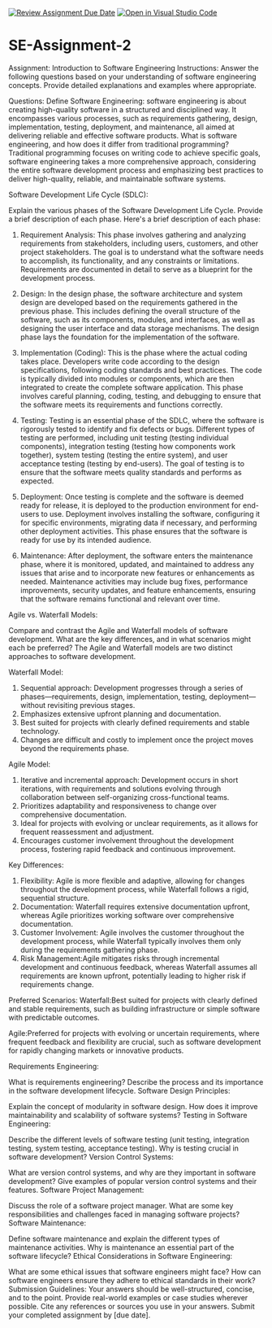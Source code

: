 [![Review Assignment Due Date](https://classroom.github.com/assets/deadline-readme-button-24ddc0f5d75046c5622901739e7c5dd533143b0c8e959d652212380cedb1ea36.svg)](https://classroom.github.com/a/-ucQIGTc)
[![Open in Visual Studio Code](https://classroom.github.com/assets/open-in-vscode-718a45dd9cf7e7f842a935f5ebbe5719a5e09af4491e668f4dbf3b35d5cca122.svg)](https://classroom.github.com/online_ide?assignment_repo_id=15242344&assignment_repo_type=AssignmentRepo)
# SE-Assignment-2
Assignment: Introduction to Software Engineering
Instructions:
Answer the following questions based on your understanding of software engineering concepts. Provide detailed explanations and examples where appropriate.

Questions:
Define Software Engineering:
software engineering is about creating high-quality software in a structured and disciplined way. It encompasses various processes, such as requirements gathering, design, implementation, testing, deployment, and maintenance, all aimed at delivering reliable and effective software products.
What is software engineering, and how does it differ from traditional programming?
Traditional programming focuses on writing code to achieve specific goals, software engineering takes a more comprehensive approach, considering the entire software development process and emphasizing best practices to deliver high-quality, reliable, and maintainable software systems.

Software Development Life Cycle (SDLC):

Explain the various phases of the Software Development Life Cycle. Provide a brief description of each phase.
Here's a brief description of each phase:

1. Requirement Analysis:
 This phase involves gathering and analyzing requirements from stakeholders, including users, customers, and other project stakeholders. The goal is to understand what the software needs to accomplish, its functionality, and any constraints or limitations. Requirements are documented in detail to serve as a blueprint for the development process.

2. Design:
In the design phase, the software architecture and system design are developed based on the requirements gathered in the previous phase. This includes defining the overall structure of the software, such as its components, modules, and interfaces, as well as designing the user interface and data storage mechanisms. The design phase lays the foundation for the implementation of the software.

3. Implementation (Coding):
 This is the phase where the actual coding takes place. Developers write code according to the design specifications, following coding standards and best practices. The code is typically divided into modules or components, which are then integrated to create the complete software application. This phase involves careful planning, coding, testing, and debugging to ensure that the software meets its requirements and functions correctly.

4. Testing:
Testing is an essential phase of the SDLC, where the software is rigorously tested to identify and fix defects or bugs. Different types of testing are performed, including unit testing (testing individual components), integration testing (testing how components work together), system testing (testing the entire system), and user acceptance testing (testing by end-users). The goal of testing is to ensure that the software meets quality standards and performs as expected.

5. Deployment:
Once testing is complete and the software is deemed ready for release, it is deployed to the production environment for end-users to use. Deployment involves installing the software, configuring it for specific environments, migrating data if necessary, and performing other deployment activities. This phase ensures that the software is ready for use by its intended audience.

6. Maintenance: After deployment, the software enters the maintenance phase, where it is monitored, updated, and maintained to address any issues that arise and to incorporate new features or enhancements as needed. Maintenance activities may include bug fixes, performance improvements, security updates, and feature enhancements, ensuring that the software remains functional and relevant over time.


Agile vs. Waterfall Models:

Compare and contrast the Agile and Waterfall models of software development. What are the key differences, and in what scenarios might each be preferred?
The Agile and Waterfall models are two distinct approaches to software development.

Waterfall Model:
1. Sequential approach: Development progresses through a series of phases—requirements, design, implementation, testing, deployment—without revisiting previous stages.
2. Emphasizes extensive upfront planning and documentation.
3. Best suited for projects with clearly defined requirements and stable technology.
4. Changes are difficult and costly to implement once the project moves beyond the requirements phase.

Agile Model:
1. Iterative and incremental approach: Development occurs in short iterations, with requirements and solutions evolving through collaboration between self-organizing cross-functional teams.
2. Prioritizes adaptability and responsiveness to change over comprehensive documentation.
3. Ideal for projects with evolving or unclear requirements, as it allows for frequent reassessment and adjustment.
4. Encourages customer involvement throughout the development process, fostering rapid feedback and continuous improvement.

Key Differences:
1. Flexibility: Agile is more flexible and adaptive, allowing for changes throughout the development process, while Waterfall follows a rigid, sequential structure.
2. Documentation: Waterfall requires extensive documentation upfront, whereas Agile prioritizes working software over comprehensive documentation.
3. Customer Involvement: Agile involves the customer throughout the development process, while Waterfall typically involves them only during the requirements gathering phase.
4. Risk Management:Agile mitigates risks through incremental development and continuous feedback, whereas Waterfall assumes all requirements are known upfront, potentially leading to higher risk if requirements change.

Preferred Scenarios:
Waterfall:Best suited for projects with clearly defined and stable requirements, such as building infrastructure or simple software with predictable outcomes.

Agile:Preferred for projects with evolving or uncertain requirements, where frequent feedback and flexibility are crucial, such as software development for rapidly changing markets or innovative products.


Requirements Engineering:

What is requirements engineering? Describe the process and its importance in the software development lifecycle.
Software Design Principles:

Explain the concept of modularity in software design. How does it improve maintainability and scalability of software systems?
Testing in Software Engineering:

Describe the different levels of software testing (unit testing, integration testing, system testing, acceptance testing). Why is testing crucial in software development?
Version Control Systems:

What are version control systems, and why are they important in software development? Give examples of popular version control systems and their features.
Software Project Management:

Discuss the role of a software project manager. What are some key responsibilities and challenges faced in managing software projects?
Software Maintenance:

Define software maintenance and explain the different types of maintenance activities. Why is maintenance an essential part of the software lifecycle?
Ethical Considerations in Software Engineering:

What are some ethical issues that software engineers might face? How can software engineers ensure they adhere to ethical standards in their work?
Submission Guidelines:
Your answers should be well-structured, concise, and to the point.
Provide real-world examples or case studies wherever possible.
Cite any references or sources you use in your answers.
Submit your completed assignment by [due date].
